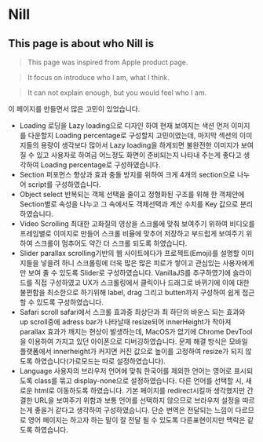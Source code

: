 # Nill

## This page is about who Nill is

> This page was inspired from Apple product page.

> It focus on introduce who I am, what I think.

> It can not explain enough, but you would feel who I am.

이 페이지를 만들면서 많은 고민이 있었습니다.

- Loading
  로딩을 Lazy loading으로 디자인 하여 현재 보여지는 색션 먼저 이미지를 다운할지 Loading percentage로 구성할지 고민이였는데, 마지막 섹션의 이미지들의 용량이 생각보다 많아서 Lazy loading을 하게되면 불완전한 이미지가 보여질 수 있고 사용자로 하여금 어느정도 화면이 준비되는지 나타내 주는게 좋다고 생각하여 Loading percentage로 구성하였습니다.
- Section
  퍼포먼스 향상과 효과 충돌 방지를 위하여 크게 4개의 section으로 나누어 script를 구성하였습니다.
- Object select
  반복되는 객체 선택을 줄이고 정형화된 구조를 위해 한 객체안에 Section별로 속성을 나누고 그 속에서도 객체선택과 계산 수치를 Key 값으로 분리하였습니다.
- Video Scrolling
  최대한 고화질의 영상을 스크롤에 맞춰 보여주기 위하여 비디오를 프레임별로 이미지로 만들어 스크롤 비율에 맞추어 저장하고 부드럽게 보여주기 위하여 스크롤이 멈추어도 약간 더 스크롤 되도록 하였습니다.
- Slider
  parallax scrolling기반의 웹 사이트에다가 프로젝트(Emoji)를 설명할 이미지들을 넣을려 하니 스크롤링에 더욱 많은 많은 피로가 쌓이고 관심있는 사용자에게만 보여 줄 수 있도록 Slider로 구성하였습니다. VanillaJS를 추구하였기에 슬라이드를 직접 구성하였고 UX가 스크롤링에서 클릭이나 드래그로 바뀌기에 이에 대한 불편함을 최소한으로 하기위해 label, drag 그리고 butten까지 구성하여 쉽게 접근할 수 있도록 구성하였습니다.
- Safari scroll
  safari에서 스크롤 효과중 최상단과 최 하단의 바운스 되는 효과와 up scroll중에 adress bar가 나타날때 resize되어 innerHeight가 작아져 parallax 효과가 깨지는 현상이 발생하는데, MacOS가 없기에 Chrome DevTool을 이용하여 가지고 있던 아이폰으로 디버깅하였습니다. 문제 해결 방식은 모바일 플랫폼에서 innerheight가 커지면 커진 값으로 높이를 고정하여 resize가 되지 않도록 하였습니다(가로모드는 따로 설정하였습니다).
- Language
  사용자의 브라우저 언어에 맞춰 한국어를 제외한 언어는 영어로 표시되도록 class를 묶고 display-none으로 설정하였습니다. 다른 언어를 선택할 시, 새로운 html로 이동하도록 하였습니다. 기본 페이지를 redirect시킬까 생각했지만 간결한 URL을 보여주기 위함과 보통 언어를 선택하지 않으므로 브라우저 설정을 따르는게 좋을거 같다고 생각하여 구성하였습니다.
  단순 번역은 전달되는 느낌이 다르므로 영어 페이지는 하고자 하는 말이 잘 전달 될 수 있도록 다른표현이지만 맥락은 같도록 하였습니다.
